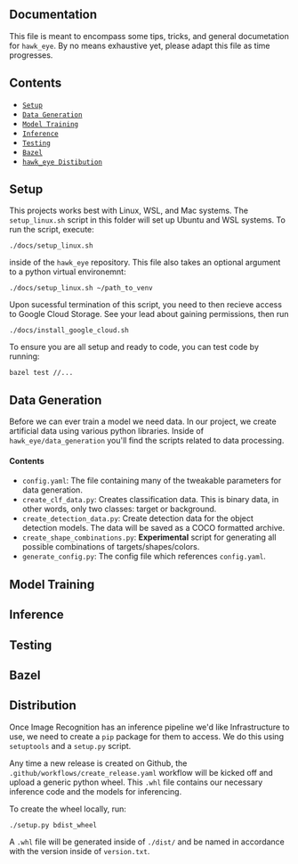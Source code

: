 ## Documentation
This file is meant to encompass some tips, tricks, and general documetation for
`hawk_eye`. By no means exhaustive yet, please adapt this file as time progresses.


## Contents

* [`Setup`](#setup)
* [`Data Generation`](#data-generation)
* [`Model Training`](#model-training)
* [`Inference`](#inference)
* [`Testing`](#testing)
* [`Bazel`](#bazel)
* [`hawk_eye Distibution`](#distribution)

## Setup
This projects works best with Linux, WSL, and Mac systems. The `setup_linux.sh` script
in this folder will set up Ubuntu and WSL systems. To run the script, execute:

```
./docs/setup_linux.sh
```

inside of the `hawk_eye` repository. This file also takes an optional argument to a python
virtual environemnt:

```
./docs/setup_linux.sh ~/path_to_venv
```

Upon sucessful termination of this script, you need to then recieve access to Google
Cloud Storage. See your lead about gaining permissions, then run

```
./docs/install_google_cloud.sh
```

To ensure you are all setup and ready to code, you can test code by running:

```
bazel test //...
```

## Data Generation

Before we can ever train a model we need data. In our project, we create artificial data
using various python libraries. Inside of `hawk_eye/data_generation` you'll find the
scripts related to data processing.

#### Contents
* `config.yaml`: The file containing many of the tweakable parameters for data
generation.
* `create_clf_data.py`: Creates classification data. This is binary data, in other words,
only two classes: target or background.
* `create_detection_data.py`: Create detection data for the object detection models.
The data will be saved as a COCO formatted archive.
* `create_shape_combinations.py`: **Experimental** script for generating all possible combinations of targets/shapes/colors.
* `generate_config.py`: The config file which references `config.yaml`.

## Model Training

## Inference

## Testing

## Bazel

## Distribution

Once Image Recognition has an inference pipeline we'd like Infrastructure to use, we need
to create a `pip` package for them to access. We do this using `setuptools` and a
`setup.py` script.

Any time a new release is created on Github, the `.github/workflows/create_release.yaml`
workflow will be kicked off and upload a generic python wheel. This `.whl` file contains
our necessary inference code and the models for inferencing.

To create the wheel locally, run:

```
./setup.py bdist_wheel
```

A `.whl` file will be generated inside of `./dist/` and be named in accordance with the
version inside of `version.txt`.

